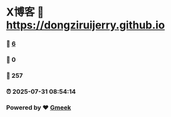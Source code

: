 # X博客 :link: https://dongziruijerry.github.io 
### :page_facing_up: [6](https://dongziruijerry.github.io/tag.html) 
### :speech_balloon: 0 
### :hibiscus: 257 
### :alarm_clock: 2025-07-31 08:54:14 
### Powered by :heart: [Gmeek](https://github.com/Meekdai/Gmeek)

